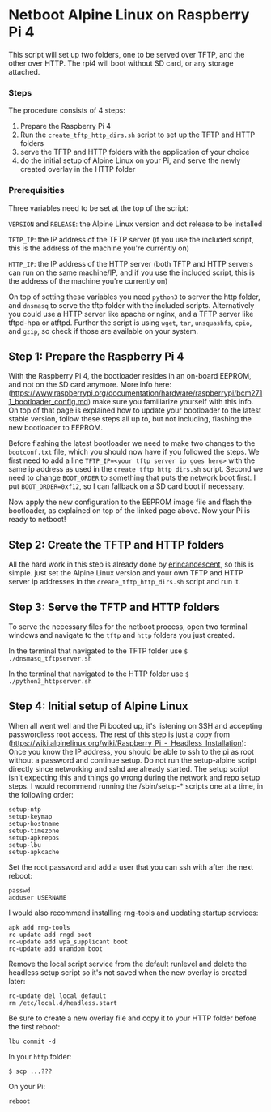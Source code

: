 # Netboot Alpine Linux on Raspberry Pi 4
This script will set up two folders, one to be served over TFTP, and the other over HTTP. The rpi4 will boot without SD card, or any storage attached.

### Steps
The procedure consists of 4 steps:
1. Prepare the Raspberry Pi 4
2. Run the `create_tftp_http_dirs.sh` script to set up the TFTP and HTTP folders
3. serve the TFTP and HTTP folders with the application of your choice
4. do the initial setup of Alpine Linux on your Pi, and serve the newly created overlay in the HTTP folder

### Prerequisities
Three variables need to be set at the top of the script:

`VERSION` and `RELEASE`: the Alpine Linux version and dot release to be installed

`TFTP_IP`: the IP address of the TFTP server (if you use the included script, this is the address of the machine you're currently on)

`HTTP_IP`: the IP address of the HTTP server (both TFTP and HTTP servers can run on the same machine/IP,
and if you use the included script, this is the address of the machine you're currently on)

On top of setting these variables you need `python3` to server the http folder, and `dnsmasq` to serve the tftp folder with the included scripts.
Alternatively you could use a HTTP server like apache or nginx, and a TFTP server like tftpd-hpa or atftpd.
Further the script is using `wget`, `tar`, `unsquashfs`, `cpio`, and `gzip`, so check if those are available on your system.


## Step 1: Prepare the Raspberry Pi 4
With the Raspberry Pi 4, the bootloader resides in an on-board EEPROM, and not on the SD card anymore. More info here:
(https://www.raspberrypi.org/documentation/hardware/raspberrypi/bcm2711_bootloader_config.md)
make sure you familiarize yourself with this info. On top of that page is explained how to update your bootloader to the latest stable
version, follow these steps all up to, but not including, flashing the new bootloader to EEPROM.

Before flashing the latest bootloader we need to make two changes to the `bootconf.txt` file, which you should now have if you followed the steps.
We first need to add a line `TFTP_IP=<your tftp server ip goes here>` with the same ip address as used in the `create_tftp_http_dirs.sh` script.
Second we need to change `BOOT_ORDER` to something that puts the network boot first. I put `BOOT_ORDER=0xf12`, so I can fallback on a SD card boot if necessary.

Now apply the new configuration to the EEPROM image file and flash the bootloader, as explained on top of the linked page above. Now your Pi is ready to netboot!


## Step 2: Create the TFTP and HTTP folders
All the hard work in this step is already done by [erincandescent](https://gist.github.com/erincandescent/c3266fc3cbb7fe21be0ab1def7adbc48), so this is simple.
just set the Alpine Linux version and your own TFTP and HTTP server ip addresses in the `create_tftp_http_dirs.sh` script and run it.


## Step 3: Serve the TFTP and HTTP folders
To serve the necessary files for the netboot process, open two terminal windows and navigate to the `tftp` and `http` folders you just created.

In the terminal that navigated to the TFTP folder use `$ ./dnsmasq_tftpserver.sh`

In the terminal that navigated to the HTTP folder use `$ ./python3_httpserver.sh`


## Step 4: Initial setup of Alpine Linux
When all went well and the Pi booted up, it's listening on SSH and accepting passwordless root access. The rest of this step is just a copy from
(https://wiki.alpinelinux.org/wiki/Raspberry_Pi_-_Headless_Installation):
Once you know the IP address, you should be able to ssh to the pi as root without a password and continue setup. Do not run the setup-alpine script directly since networking and sshd are already started. The setup script isn't expecting this and things go wrong during the network and repo setup steps. I would recommend running the /sbin/setup-* scripts one at a time, in the following order:

```
setup-ntp
setup-keymap
setup-hostname
setup-timezone
setup-apkrepos
setup-lbu
setup-apkcache
```

Set the root password and add a user that you can ssh with after the next reboot:

```
passwd
adduser USERNAME
```

I would also recommend installing rng-tools and updating startup services:

```
apk add rng-tools
rc-update add rngd boot
rc-update add wpa_supplicant boot
rc-update add urandom boot
```

Remove the local script service from the default runlevel and delete the headless setup script so it's not saved when the new overlay is created later:

```
rc-update del local default
rm /etc/local.d/headless.start
```

Be sure to create a new overlay file and copy it to your HTTP folder before the first reboot:

`lbu commit -d`

In your `http` folder:

`$ scp ...???`

On your Pi:

`reboot`
